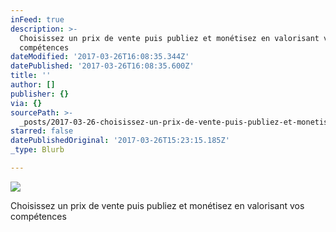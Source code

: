 ```yaml
---
inFeed: true
description: >-
  Choisissez un prix de vente puis publiez et monétisez en valorisant vos
  compétences
dateModified: '2017-03-26T16:08:35.344Z'
datePublished: '2017-03-26T16:08:35.600Z'
title: ''
author: []
publisher: {}
via: {}
sourcePath: >-
  _posts/2017-03-26-choisissez-un-prix-de-vente-puis-publiez-et-monetisez-en-val.md
starred: false
datePublishedOriginal: '2017-03-26T15:23:15.185Z'
_type: Blurb

---
```

![](https://the-grid-user-content.s3-us-west-2.amazonaws.com/9b0268c4-017c-48cf-af51-6875906a0260.png)

Choisissez un prix de vente puis publiez et monétisez en valorisant vos compétences